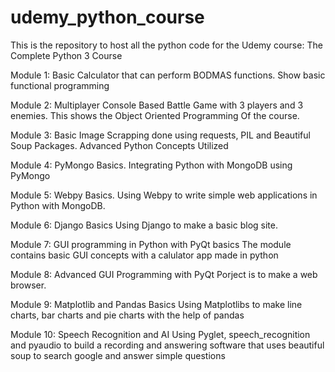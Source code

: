 # udemy_python_course
This is the repository to host all the python code for the Udemy course: The Complete Python 3 Course

Module 1: Basic Calculator that can perform BODMAS functions.
          Show basic functional programming

Module 2: Multiplayer Console Based Battle Game with 3 players and 3 enemies.
          This shows the Object Oriented Programming Of the course.

Module 3: Basic Image Scrapping done using requests, PIL and Beautiful Soup Packages.
          Advanced Python Concepts Utilized

Module 4: PyMongo Basics.
          Integrating Python with MongoDB using PyMongo

Module 5: Webpy Basics.
          Using Webpy to write simple web applications in Python with MongoDB.

Module 6: Django Basics
          Using Django to make a basic blog site.

Module 7: GUI programming in Python with PyQt basics
          The module contains basic GUI concepts with a calulator app made in python

Module 8: Advanced GUI Programming with PyQt
          Porject is to make a web browser.

Module 9: Matplotlib and Pandas Basics
          Using Matplotlibs to make line charts, bar charts and pie charts with the help of pandas

Module 10: Speech Recognition and AI
          Using Pyglet, speech_recognition and pyaudio to build a recording and answering software that uses beautiful soup to search google and answer simple questions
